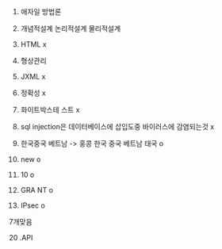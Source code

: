 1. 애자일 방법론
2. 개념적설계 논리적설계 물리적설계
3. HTML  x
4. 형상관리 
5. JXML x
6. 정확성 x
7. 화이트박스테 스트 x

10. sql injection은 데이터베이스에 삽입도중 바이러스에 감염되는것 x
11. 한국중국 베트남 -> 홍콩 한국 중국 베트남  태국 o
 
12. new o
13. 10 o
14. GRA NT o
15. IPsec o

 7개맞음 

20 .API

